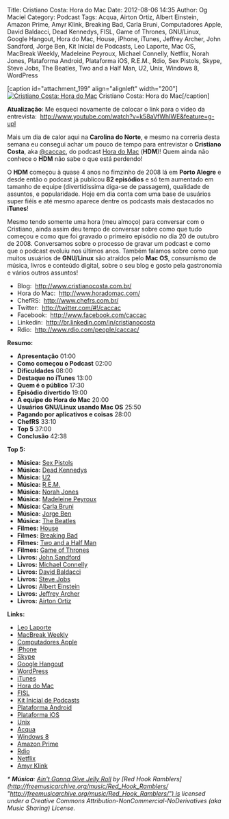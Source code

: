 Title: Cristiano Costa: Hora do Mac
Date: 2012-08-06 14:35
Author: Og Maciel
Category: Podcast
Tags: Acqua, Airton Ortiz, Albert Einstein, Amazon Prime, Amyr Klink, Breaking Bad, Carla Bruni, Computadores Apple, David Baldacci, Dead Kennedys, FISL, Game of Thrones, GNU/Linux, Google Hangout, Hora do Mac, House, iPhone, iTunes, Jeffrey Archer, John Sandford, Jorge Ben, Kit Inicial de Podcasts, Leo Laporte, Mac OS, MacBreak Weekly, Madeleine Peyroux, Michael Connelly, Netflix, Norah Jones, Plataforma Android, Plataforma iOS, R.E.M., Rdio, Sex Pistols, Skype, Steve Jobs, The Beatles, Two and a Half Man, U2, Unix, Windows 8, WordPress


[caption id="attachment\_199" align="alignleft" width="200"][![Cristiano
Costa: Hora do
Mac](http://www.castalio.info/wp-content/uploads/2012/08/ccosta.jpg "Cristiano Costa: Hora do Mac")](http://www.castalio.info/wp-content/uploads/2012/08/ccosta.jpg)
Cristiano Costa: Hora do Mac[/caption]

**Atualização**: Me esqueci novamente de colocar o link para o vídeo da
entrevista:  <http://www.youtube.com/watch?v=k58aVfWhIWE&feature=g-upl>

Mais um dia de calor aqui na **Carolina do Norte**, e mesmo na correria
desta semana eu consegui achar um pouco de tempo para entrevistar o
**Cristiano Costa**, aka
[@caccac](http://twitter.com/#!/caccac "http://twitter.com/#!/caccac"),
do podcast [Hora do
Mac](http://www.horadomac.com/ "http://www.horadomac.com/") (**HDM**)!
Quem ainda não conhece o **HDM** não sabe o que está perdendo!

O **HDM** começou à quase 4 anos no fimzinho de 2008 lá em **Porto
Alegre** e desde então o podcast já publicou **82 episódios** e só tem
aumentado em tamanho de equipe (divertidíssima diga-se de passagem),
qualidade de assuntos, e popularidade. Hoje em dia conta com uma base de
usuários super fiéis e até mesmo aparece dentre os podcasts mais
destacados no **iTunes**!

Mesmo tendo somente uma hora (meu almoço) para conversar com o
Cristiano, ainda assim deu tempo de conversar sobre como que tudo
começou e como que foi gravado o primeiro episódio no dia 20 de outubro
de 2008. Conversamos sobre o processo de gravar um podcast e como que o
podcast evoluiu nos últimos anos. Também falamos sobre como que muitos
usuários de **GNU/Linux** são atraídos pelo **Mac OS**, consumismo de
música, livros e conteúdo digital, sobre o seu blog e gosto pela
gastronomia e vários outros assuntos!

-   Blog:  <http://www.cristianocosta.com.br/>
-   Hora do Mac:  <http://www.horadomac.com/>
-   ChefRS:  <http://www.chefrs.com.br/>
-   Twitter:  <http://twitter.com/#!/caccac>
-   Facebook:  <http://www.facebook.com/caccac>
-   Linkedin:  <http://br.linkedin.com/in/cristianocosta>
-   Rdio:  <http://www.rdio.com/people/caccac/>

**Resumo:**

-   **Apresentação** 01:00
-   **Como começou o Podcast** 02:00
-   **Dificuldades** 08:00
-   **Destaque no iTunes** 13:00
-   **Quem é o público** 17:30
-   **Episódio divertido** 19:00
-   **A equipe do Hora do Mac** 20:00
-   **Usuários GNU/Linux usando Mac OS** 25:50
-   **Pagando por aplicativos e coisas** 28:00
-   **ChefRS** 33:10
-   **Top 5** 37:00
-   **Conclusão** 42:38

**Top 5:**

-   **Música:** [Sex Pistols](http://www.last.fm/search?q=Sex+Pistols)
-   **Música:** [Dead
    Kennedys](http://www.last.fm/search?q=Dead+Kennedys)
-   **Música:** [U2](http://www.last.fm/search?q=U2)
-   **Música:** [R.E.M.](http://www.last.fm/search?q=R.E.M.)
-   **Música:** [Norah Jones](http://www.last.fm/search?q=Norah+Jones)
-   **Música:** [Madeleine
    Peyroux](http://www.last.fm/search?q=Madeleine+Peyroux)
-   **Música:** [Carla Bruni](http://www.last.fm/search?q=Carla+Bruni)
-   **Música:** [Jorge Ben](http://www.last.fm/search?q=Jorge+Ben)
-   **Música:** [The Beatles](http://www.last.fm/search?q=The+Beatles)
-   **Filmes:** [House](http://www.imdb.com/find?s=all&q=House)
-   **Filmes:** [Breaking
    Bad](http://www.imdb.com/find?s=all&q=Breaking+Bad)
-   **Filmes:** [Two and a Half
    Man](http://www.imdb.com/find?s=all&q=Two+and+a+Half+Man)
-   **Filmes:** [Game of
    Thrones](http://www.imdb.com/find?s=all&q=Game+of+Thrones)
-   **Livros:** [John
    Sandford](http://www.amazon.com/s/ref=nb_sb_noss?url=search-alias%3Dstripbooks&field-keywords=John+Sandford)
-   **Livros:** [Michael
    Connelly](http://www.amazon.com/s/ref=nb_sb_noss?url=search-alias%3Dstripbooks&field-keywords=Michael+Connelly)
-   **Livros:** [David
    Baldacci](http://www.amazon.com/s/ref=nb_sb_noss?url=search-alias%3Dstripbooks&field-keywords=David+Baldacci)
-   **Livros:** [Steve
    Jobs](http://www.amazon.com/s/ref=nb_sb_noss?url=search-alias%3Dstripbooks&field-keywords=Steve+Jobs)
-   **Livros:** [Albert
    Einstein](http://www.amazon.com/s/ref=nb_sb_noss?url=search-alias%3Dstripbooks&field-keywords=Albert+Einstein)
-   **Livros:** [Jeffrey
    Archer](http://www.amazon.com/s/ref=nb_sb_noss?url=search-alias%3Dstripbooks&field-keywords=Jeffrey+Archer)
-   **Livros:** [Airton
    Ortiz](http://www.amazon.com/s/ref=nb_sb_noss?url=search-alias%3Dstripbooks&field-keywords=Airton+Ortiz)

**Links:**

-   [Leo Laporte](https://duckduckgo.com/?q=Leo+Laporte)
-   [MacBreak Weekly](https://duckduckgo.com/?q=MacBreak+Weekly)
-   [Computadores Apple](https://duckduckgo.com/?q=Computadores+Apple)
-   [iPhone](https://duckduckgo.com/?q=iPhone)
-   [Skype](https://duckduckgo.com/?q=Skype)
-   [Google Hangout](https://duckduckgo.com/?q=Google+Hangout)
-   [WordPress](https://duckduckgo.com/?q=WordPress)
-   [iTunes](https://duckduckgo.com/?q=iTunes)
-   [Hora do Mac](https://duckduckgo.com/?q=Hora+do+Mac)
-   [FISL](https://duckduckgo.com/?q=FISL)
-   [Kit Inicial de
    Podcasts](https://duckduckgo.com/?q=Kit+Inicial+de+Podcasts)
-   [Plataforma Android](https://duckduckgo.com/?q=Plataforma+Android)
-   [Plataforma iOS](https://duckduckgo.com/?q=Plataforma+iOS)
-   [Unix](https://duckduckgo.com/?q=Unix)
-   [Acqua](https://duckduckgo.com/?q=Acqua)
-   [Windows 8](https://duckduckgo.com/?q=Windows+8)
-   [Amazon Prime](https://duckduckgo.com/?q=Amazon+Prime)
-   [Rdio](https://duckduckgo.com/?q=Rdio)
-   [Netflix](https://duckduckgo.com/?q=Netflix)
-   [Amyr Klink](https://duckduckgo.com/?q=Amyr+Klink)

*\* **Música**: [Ain't Gonna Give Jelly
Roll](http://freemusicarchive.org/music/Red_Hook_Ramblers/Live__WFMU_on_Antique_Phonograph_Music_Program_with_MAC_Feb_8_2011/Red_Hook_Ramblers_-_12_-_Aint_Gonna_Give_Jelly_Roll "http://freemusicarchive.org/music/Red_Hook_Ramblers/Live__WFMU_on_Antique_Phonograph_Music_Program_with_MAC_Feb_8_2011/Red_Hook_Ramblers_-_12_-_Aint_Gonna_Give_Jelly_Roll") by [Red
Hook
Ramblers](http://freemusicarchive.org/music/Red_Hook_Ramblers/ "http://freemusicarchive.org/music/Red_Hook_Ramblers/") is
licensed under a Creative Commons
Attribution-NonCommercial-NoDerivatives (aka Music Sharing) License.*

